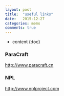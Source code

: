 ```yaml
---
layout: post
title:  "useful links"
date:   2015-12-27
categories: memo
comments: true
---
```


* content
{:toc}

### ParaCraft
http://www.paracraft.cn

### NPL
http://www.nplproject.com
